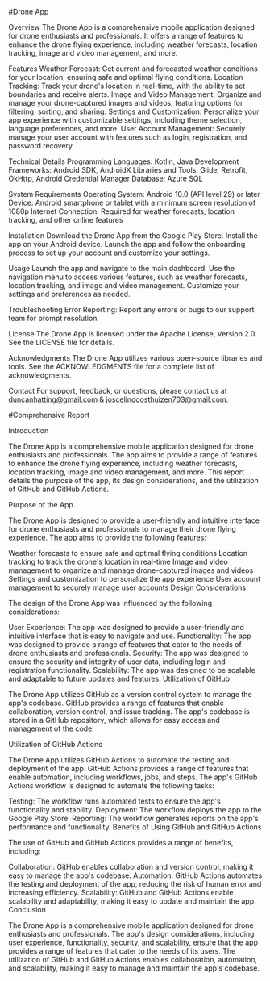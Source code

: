 #Drone App

Overview
The Drone App is a comprehensive mobile application designed for drone enthusiasts and professionals. It offers a range of features to enhance the drone flying experience, including weather forecasts, location tracking, image and video management, and more.

Features
Weather Forecast: Get current and forecasted weather conditions for your location, ensuring safe and optimal flying conditions.
Location Tracking: Track your drone's location in real-time, with the ability to set boundaries and receive alerts.
Image and Video Management: Organize and manage your drone-captured images and videos, featuring options for filtering, sorting, and sharing.
Settings and Customization: Personalize your app experience with customizable settings, including theme selection, language preferences, and more.
User Account Management: Securely manage your user account with features such as login, registration, and password recovery.

Technical Details
Programming Languages: Kotlin, Java
Development Frameworks: Android SDK, AndroidX
Libraries and Tools: Glide, Retrofit, OkHttp, Android Credential Manager
Database: Azure SQL

System Requirements
Operating System: Android 10.0 (API level 29) or later
Device: Android smartphone or tablet with a minimum screen resolution of 1080p
Internet Connection: Required for weather forecasts, location tracking, and other online features

Installation
Download the Drone App from the Google Play Store.
Install the app on your Android device.
Launch the app and follow the onboarding process to set up your account and customize your settings.

Usage
Launch the app and navigate to the main dashboard.
Use the navigation menu to access various features, such as weather forecasts, location tracking, and image and video management.
Customize your settings and preferences as needed.

Troubleshooting
Error Reporting: Report any errors or bugs to our support team for prompt resolution.

License
The Drone App is licensed under the Apache License, Version 2.0. See the LICENSE file for details.

Acknowledgments
The Drone App utilizes various open-source libraries and tools. See the ACKNOWLEDGMENTS file for a complete list of acknowledgments.

Contact
For support, feedback, or questions, please contact us at duncanhatting@gmail.com & joscelindoosthuizen703@gmail.com.


#Comprehensive Report

Introduction

The Drone App is a comprehensive mobile application designed for drone enthusiasts and professionals. The app aims to provide a range of features to enhance the drone flying experience, including weather forecasts, location tracking, image and video management, and more. This report details the purpose of the app, its design considerations, and the utilization of GitHub and GitHub Actions.

Purpose of the App

The Drone App is designed to provide a user-friendly and intuitive interface for drone enthusiasts and professionals to manage their drone flying experience. The app aims to provide the following features:

Weather forecasts to ensure safe and optimal flying conditions
Location tracking to track the drone's location in real-time
Image and video management to organize and manage drone-captured images and videos
Settings and customization to personalize the app experience
User account management to securely manage user accounts
Design Considerations

The design of the Drone App was influenced by the following considerations:

User Experience: The app was designed to provide a user-friendly and intuitive interface that is easy to navigate and use.
Functionality: The app was designed to provide a range of features that cater to the needs of drone enthusiasts and professionals.
Security: The app was designed to ensure the security and integrity of user data, including login and registration functionality.
Scalability: The app was designed to be scalable and adaptable to future updates and features.
Utilization of GitHub

The Drone App utilizes GitHub as a version control system to manage the app's codebase. GitHub provides a range of features that enable collaboration, version control, and issue tracking. The app's codebase is stored in a GitHub repository, which allows for easy access and management of the code.

Utilization of GitHub Actions

The Drone App utilizes GitHub Actions to automate the testing and deployment of the app. GitHub Actions provides a range of features that enable automation, including workflows, jobs, and steps. The app's GitHub Actions workflow is designed to automate the following tasks:

Testing: The workflow runs automated tests to ensure the app's functionality and stability.
Deployment: The workflow deploys the app to the Google Play Store.
Reporting: The workflow generates reports on the app's performance and functionality.
Benefits of Using GitHub and GitHub Actions

The use of GitHub and GitHub Actions provides a range of benefits, including:

Collaboration: GitHub enables collaboration and version control, making it easy to manage the app's codebase.
Automation: GitHub Actions automates the testing and deployment of the app, reducing the risk of human error and increasing efficiency.
Scalability: GitHub and GitHub Actions enable scalability and adaptability, making it easy to update and maintain the app.
Conclusion

The Drone App is a comprehensive mobile application designed for drone enthusiasts and professionals. The app's design considerations, including user experience, functionality, security, and scalability, ensure that the app provides a range of features that cater to the needs of its users. The utilization of GitHub and GitHub Actions enables collaboration, automation, and scalability, making it easy to manage and maintain the app's codebase.
